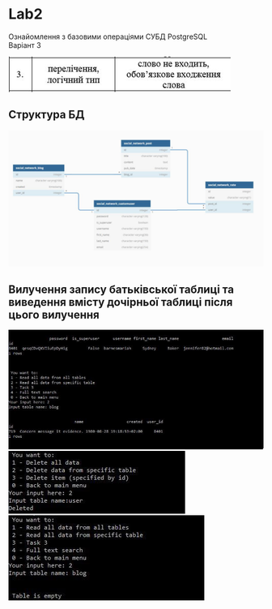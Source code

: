 # Lab2
 Ознайомлення з базовими операціями СУБД PostgreSQL \
 Варіант 3 

![alt text](https://github.com/Bergion/BD2/blob/master/photo_2019-10-29_17-21-03.jpg)

## Структура БД
![alt text](https://github.com/Bergion/BD2/blob/master/photo_2019-10-29_00-42-53.jpg)

## Вилучення запису батьківської таблиці та виведення вмісту дочірньої таблиці після цього вилучення
![alt text](https://github.com/Bergion/BD2/blob/master/photo_2019-10-29_17-14-44.jpg)
![alt text](https://github.com/Bergion/BD2/blob/master/photo_2019-10-29_17-16-55.jpg)
![alt text](https://github.com/Bergion/BD2/blob/master/photo_2019-10-29_17-17-26.jpg)
